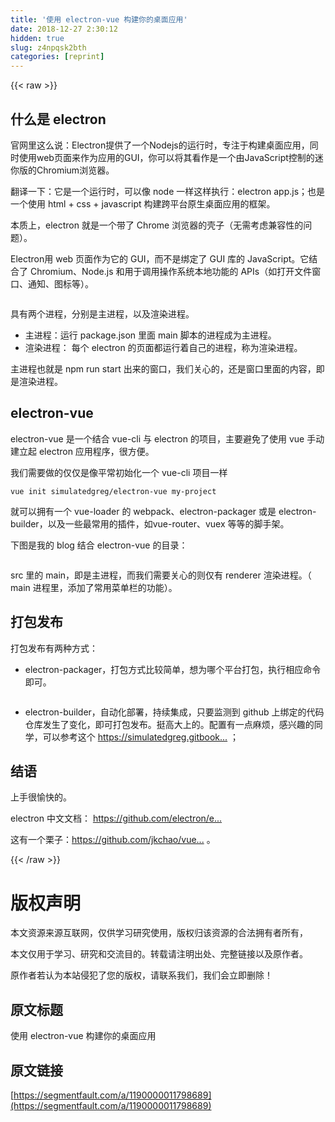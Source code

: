 ```yaml
---
title: '使用 electron-vue 构建你的桌面应用' 
date: 2018-12-27 2:30:12
hidden: true
slug: z4npqsk2bth
categories: [reprint]
---
```


{{< raw >}}

                    
<h2 id="articleHeader0">什么是 electron</h2>
<p>官网里这么说：Electron提供了一个Nodejs的运行时，专注于构建桌面应用，同时使用web页面来作为应用的GUI，你可以将其看作是一个由JavaScript控制的迷你版的Chromium浏览器。</p>
<p>翻译一下：它是一个运行时，可以像 node 一样这样执行：electron app.js；也是一个使用 html + css + javascript 构建跨平台原生桌面应用的框架。</p>
<p>本质上，electron 就是一个带了 Chrome 浏览器的壳子（无需考虑兼容性的问题）。</p>
<p>Electron用 web 页面作为它的 GUI，而不是绑定了 GUI 库的 JavaScript。它结合了 Chromium、Node.js 和用于调用操作系统本地功能的 APIs（如打开文件窗口、通知、图标等）。</p>
<p><span class="img-wrap"><img data-src="/img/remote/1460000011798694?w=600&amp;h=338" src="https://static.alili.tech/img/remote/1460000011798694?w=600&amp;h=338" alt="" title="" style="cursor: pointer; display: inline;"></span></p>
<p>具有两个进程，分别是主进程，以及渲染进程。</p>
<ul>
<li>主进程：运行 package.json 里面 main 脚本的进程成为主进程。</li>
<li>渲染进程： 每个 electron 的页面都运行着自己的进程，称为渲染进程。</li>
</ul>
<p>主进程也就是 npm run start 出来的窗口，我们关心的，还是窗口里面的内容，即是渲染进程。</p>
<h2 id="articleHeader1">electron-vue</h2>
<p>electron-vue 是一个结合 vue-cli 与 electron 的项目，主要避免了使用 vue 手动建立起 electron 应用程序，很方便。</p>
<p>我们需要做的仅仅是像平常初始化一个 vue-cli 项目一样</p>
<div class="widget-codetool" style="display:none;">
      <div class="widget-codetool--inner">
      <span class="selectCode code-tool" data-toggle="tooltip" data-placement="top" title="" data-original-title="全选"></span>
      <span type="button" class="copyCode code-tool" data-toggle="tooltip" data-placement="top" data-clipboard-text="vue init simulatedgreg/electron-vue my-project" title="" data-original-title="复制"></span>
      <span type="button" class="saveToNote code-tool" data-toggle="tooltip" data-placement="top" title="" data-original-title="放进笔记"></span>
      </div>
      </div><pre class="hljs applescript"><code class="shell" style="word-break: break-word; white-space: initial;">vue init simulatedgreg/electron-vue <span class="hljs-keyword">my</span>-project</code></pre>
<p>就可以拥有一个 vue-loader 的 webpack、electron-packager 或是 electron-builder，以及一些最常用的插件，如vue-router、vuex 等等的脚手架。</p>
<p>下图是我的 blog 结合 electron-vue 的目录：</p>
<p><span class="img-wrap"><img data-src="/img/remote/1460000011798695?w=506&amp;h=1510" src="https://static.alili.tech/img/remote/1460000011798695?w=506&amp;h=1510" alt="" title="" style="cursor: pointer; display: inline;"></span></p>
<p>src 里的 main，即是主进程，而我们需要关心的则仅有 renderer 渲染进程。（ main 进程里，添加了常用菜单栏的功能）。</p>
<h2 id="articleHeader2">打包发布</h2>
<p>打包发布有两种方式：</p>
<ul><li>electron-packager，打包方式比较简单，想为哪个平台打包，执行相应命令即可。</li></ul>
<p><span class="img-wrap"><img data-src="/img/remote/1460000011798696?w=1342&amp;h=408" src="https://static.alili.tech/img/remote/1460000011798696?w=1342&amp;h=408" alt="" title="" style="cursor: pointer; display: inline;"></span></p>
<ul><li>electron-builder，自动化部署，持续集成，只要监测到 github 上绑定的代码仓库发生了变化，即可打包发布。挺高大上的。配置有一点麻烦，感兴趣的同学，可以参考这个 <a href="https://simulatedgreg.gitbooks.io/electron-vue/content/cn/using-electron-builder.html" rel="nofollow noreferrer" target="_blank">https://simulatedgreg.gitbook...</a> ；</li></ul>
<h2 id="articleHeader3">结语</h2>
<p>上手很愉快的。</p>
<p>electron 中文文档： <a href="https://github.com/electron/electron/tree/master/docs-translations/zh-CN" rel="nofollow noreferrer" target="_blank">https://github.com/electron/e...</a></p>
<p>这有一个栗子：<a href="https://github.com/jkchao/vue-electron" rel="nofollow noreferrer" target="_blank">https://github.com/jkchao/vue...</a>  。</p>

                
{{< /raw >}}

# 版权声明
本文资源来源互联网，仅供学习研究使用，版权归该资源的合法拥有者所有，

本文仅用于学习、研究和交流目的。转载请注明出处、完整链接以及原作者。

原作者若认为本站侵犯了您的版权，请联系我们，我们会立即删除！

## 原文标题
使用 electron-vue 构建你的桌面应用

## 原文链接
[https://segmentfault.com/a/1190000011798689](https://segmentfault.com/a/1190000011798689)

